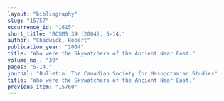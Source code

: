 ```yaml
---
layout: "bibliography"
slug: "15757"
occurrence_id: "1615"
short_title: "BCSMS 39 (2004), 5-14."
author: "Chadwick, Robert"
publication_year: "2004"
title: "Who were the Skywatchers of the Ancient Near East."
volume_no_: "39"
pages: "5-14."
journal: "Bulletin. The Canadian Society for Mesopotamian Studies"
title: "Who were the Skywatchers of the Ancient Near East."
previous_item: "15760"
---
```

